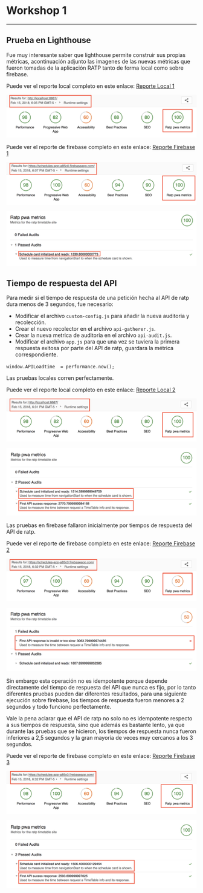# Workshop 1

---

## Prueba en Lighthouse

Fue muy interesante saber que lighthouse permite construir sus propias métricas, acontinuación adjunto las imagenes de las nuevas métricas que fueron tomadas de la aplicación RATP tanto de forma local como sobre firebase.

Puede ver el reporte local completo en este enlace: [Reporte Local 1](http://htmlpreview.github.io/?https://raw.githubusercontent.com/daprieto1/MISO-4208-Workshops/master/workshop-3/ratp-pwa/lighthouse/reports/localhost_2018-02-15_18-05-52.report.html)

![](assets/taller3/lighthouse1.png)

Puede ver el reporte de firebase completo en este enlace: [Reporte Firebase 1](http://htmlpreview.github.io/?https://raw.githubusercontent.com/daprieto1/MISO-4208-Workshops/master/workshop-3/ratp-pwa/lighthouse/reports/schedules-app-a85c0.firebaseapp.com_2018-02-15_18-07-54.report.html)

![](assets/taller3/lighthouse2.png)

![](assets/taller3/lighthouse3.png)

## Tiempo de respuesta del API

Para medir si el tiempo de respuesta de una petición hecha al API de ratp dura menos de 3 segundos, fue necesario:

* Modificar el archivo `custom-config.js` para añadir la nueva auditoria y recolección.
* Crear el nuevo recolector en el archivo `api-gatherer.js`.
* Crear la nueva metrica de auditoria en el archivo `api-audit.js`.
* Modificar el archivo `app.js` para que una vez se tuviera la primera respuesta exitosa por parte del API de ratp, guardara la métrica correspondiente.

`window.APILoadtime  = performance.now();`

Las pruebas locales corren perfectamente.

Puede ver el reporte local completo en este enlace: [Reporte Local 2](http://htmlpreview.github.io/?https://raw.githubusercontent.com/daprieto1/MISO-4208-Workshops/master/workshop-3/ratp-pwa/lighthouse/reports/localhost_2018-02-15_18-31-08.report.html)

![](assets/taller3/lighthouse4.png)

![](assets/taller3/lighthouse5.png)

Las pruebas en firebase fallaron inicialmente por tiempos de respuesta del API de ratp.

Puede ver el reporte de firebase completo en este enlace: [Reporte Firebase 2](http://htmlpreview.github.io/?https://raw.githubusercontent.com/daprieto1/MISO-4208-Workshops/master/workshop-3/ratp-pwa/lighthouse/reports/schedules-app-a85c0.firebaseapp.com_2018-02-15_18-32-10.report.html)

![](assets/taller3/lighthouse6.png)

![](assets/taller3/lighthouse7.png)

Sin embargo esta operación no es idempotente porque depende directamente del tiempo de respuesta del API que nunca es fijo, por lo tanto diferentes pruebas pueden dar diferentes resultados, para una siguiente ejecución sobre firebase, los tiempos de respuesta fueron menores a 2 segundos y todo funciono perfectamente.

Vale la pena aclarar que el API de ratp no solo no es idempotente respecto a sus tiempos de respuesta, sino que además es bastante lento, ya que durante las pruebas que se hicieron, los tiempos de respuesta nunca fueron inferiores a 2,5 segundos y la gran mayoría de veces muy cercanos a los 3 segundos.

Puede ver el reporte de firebase completo en este enlace: [Reporte Firebase 3](http://htmlpreview.github.io/?https://raw.githubusercontent.com/daprieto1/MISO-4208-Workshops/master/workshop-3/ratp-pwa/lighthouse/reports/schedules-app-a85c0.firebaseapp.com_2018-02-15_18-32-40.report.html)

![](assets/taller3/lighthouse8.png)

![](assets/taller3/lighthouse9.png)